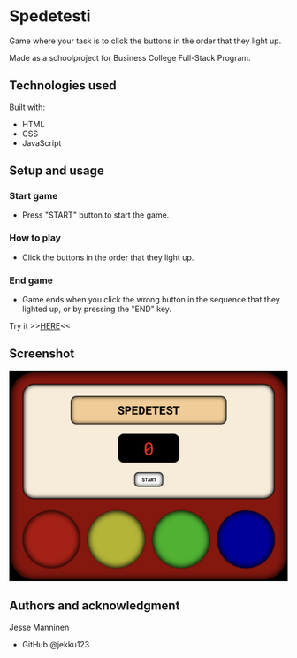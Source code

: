 # Spedetesti

Game where your task is to click the buttons in the order that they light up.

Made as a schoolproject for Business College Full-Stack Program.

## Technologies used

Built with:

- HTML
- CSS
- JavaScript

## Setup and usage

### Start game

- Press "START" button to start the game.

### How to play

- Click the buttons in the order that they light up.

### End game

- Game ends when you click the wrong button in the sequence that they lighted up, or by pressing the "END" key.

Try it >>[HERE](https://public.bc.fi/s2300208/speedgame/)<<

## Screenshot

![screenshot](screenshot.png)

## Authors and acknowledgment

Jesse Manninen

- GitHub @jekku123
